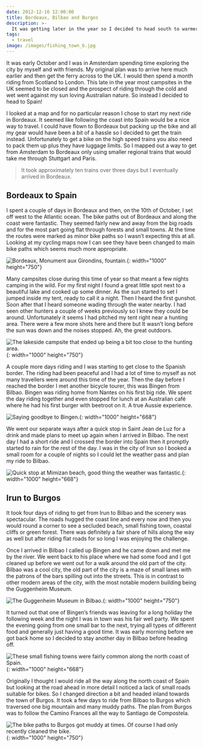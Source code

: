 ```yaml
---
date: 2012-12-16 12:00:00
title: Bordeaux, Bilbao and Burgos 
description: >-
  It was getting later in the year so I decided to head south to warmers weather. To kick of the next section of my trip I traveled to Bordeaux and from there I would be riding along the coast into Spain. 
tags:
  - travel
image: /images/fishing_town_b.jpg
---
```

It was early October and I was in Amsterdam spending time exploring the city by myself and with friends. My original plan was to arrive here much earlier and then get the ferry across to the UK. I would then spend a month riding from Scotland to London. This late in the year most campsites in the UK seemed to be closed and the prospect of riding through the cold and wet went against my sun loving Australian nature. So instead I decided to head to Spain!

I looked at a map and for no particular reason I chose to start my next ride in Bordeaux. It seemed like following the coast into Spain would be a nice way to travel. I could have flown to Bordeaux but packing up the bike and all my gear would have been a bit of a hassle so I decided to get the train instead. Unfortunately to get a bike on the high speed trains you also need to pack them up plus they have luggage limits. So I mapped out a way to get from Amsterdam to Bordeaux only using smaller regional trains that would take me through Stuttgart and Paris. 

> It took approximately ten trains over three days but I eventually arrived in Bordeaux.

## Bordeaux to Spain

I spent a couple of days in Bordeaux and then, on the 10th of October, I set off west to the Atlantic ocean. The bike paths out of Bordeaux and along the coast were fantastic. They seemed fairly new and away from the big roads and for the most part going flat through forests and small towns. At the time the routes were marked as minor bike paths so I wasn’t expecting this at all. Looking at my cycling maps now I can see they have been changed to main bike paths which seems much more appropriate.

![Bordeaux, Monument aux Girondins, fountain.](/images/bordeaux_b.jpg){: width="1000" height="750"}

Many campsites close during this time of year so that meant a few nights camping in the wild. For my first night I found a great little spot next to a beautiful lake and cooked up some dinner. As the sun started to set I jumped inside my tent, ready to call it a night. Then I heard the first gunshot. Soon after that I heard someone wading through the water nearby. I had seen other hunters a couple of weeks previously so I knew they could be around. Unfortunately it seems I had pitched my tent right near a hunting area. There were a few more shots here and there but It wasn’t long before the sun was down and the noises stopped. Ah, the great outdoors.

![The lakeside campsite that ended up being a bit too close to the hunting area.](/images/lakeside_camping_b.jpg){: width="1000" height="750"}

A couple more days riding and I was starting to get close to the Spanish border. The riding had been peaceful and I had a lot of time to myself as not many travellers were around this time of the year. Then the day before I reached the border I met another bicycle tourer, this was Bingen from Bilbao. Bingen was riding home from Nantes on his first big ride. We spent the day riding together and even stopped for lunch at an Australian café where he had his first burger with beetroot on it. A true Aussie experience.

![Saying goodbye to Bingen.](/images/bingen_b.jpg){: width="1000" height="668"}

We went our separate ways after a quick stop in Saint Jean de Luz for a drink and made plans to meet up again when I arrived in Bilbao. The next day I had a short ride and I crossed the border into Spain then it promptly started to rain for the rest of the day. I was in the city of Irun so I booked a small room for a couple of nights so I could let the weather pass and plan my ride to Bilbao.

![Quick stop at Mimizan beach, good thing the weather was fantastic.](/images/mimizan_beach_b.jpg){: width="1000" height="668"}

## Irun to Burgos

It took four days of riding to get from Irun to Bilbao and the scenery was spectacular. The roads hugged the coast line and every now and then you would round a corner to see a secluded beach, small fishing town, coastal cliffs or green forest. There was definitely a fair share of hills along the way as well but after riding flat roads for so long I was enjoying the challenge.

Once I arrived in Bilbao I called up Bingen and he came down and met me by the river. We went back to his place where we had some food and I got cleaned up before we went out for a walk around the old part of the city. Bilbao was a cool city, the old part of the city is a maze of small lanes with the patrons of the bars spilling out into the streets. This is in contrast to other modern areas of the city, with the most notable modern building being the Guggenheim Museum.

![The Guggenheim Museum in Bilbao.](/images/guggenheim_b.jpg){: width="1000" height="750"}

It turned out that one of Bingen’s friends was leaving for a long holiday the following week and the night I was in town was his fair well party. We spent the evening going from one small bar to the next, trying all types of different food and generally just having a good time. It was early morning before we got back home so I decided to stay another day in Bilbao before heading off.

![These small fishing towns were fairly common along the north coast of Spain.](/images/fishing_town_b-1.jpg){: width="1000" height="668"}

Originally I thought I would ride all the way along the north coast of Spain but looking at the road ahead in more detail I noticed a lack of small roads suitable for bikes. So I changed direction a bit and headed inland towards the town of Burgos. It took a few days to ride from Bilbao to Burgos which traversed one big mountain and many muddy paths. The plan from Burgos was to follow the Camino Frances all the way to Santiago de Compostela.

![The bike paths to Burgos got muddy at times. Of course I had only recently cleaned the bike. ](/images/muddy_fenders_b.jpg){: width="1000" height="750"}